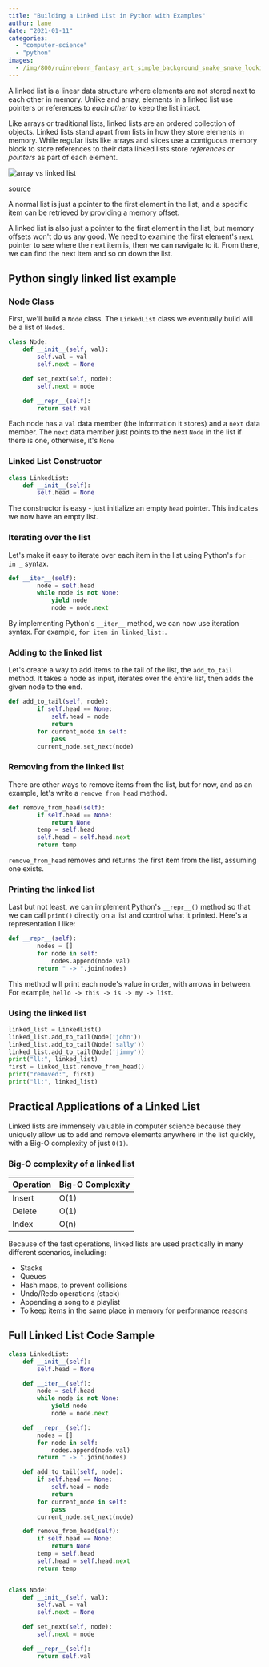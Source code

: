 ```yaml
---
title: "Building a Linked List in Python with Examples"
author: lane
date: "2021-01-11"
categories: 
  - "computer-science"
  - "python"
images:
  - /img/800/ruinreborn_fantasy_art_simple_background_snake_snake_looking__d8a3c60c-9d26-44e8-af42-39a1880d97fd_1.png.webp
---
```


A linked list is a linear data structure where elements are not stored next to each other in memory. Unlike and array, elements in a linked list use pointers or references to *each other* to keep the list intact.

Like arrays or traditional lists, linked lists are an ordered collection of objects. Linked lists stand apart from lists in how they store elements in memory. While regular lists like arrays and slices use a contiguous memory block to store references to their data linked lists store _references_ or _pointers_ as part of each element.

![array vs linked list](/img/800/difference-between-arrays-and-linked-list-1024x431.jpg)

[source](https://www.faceprep.in/data-structures/linked-list-vs-array/)

A normal list is just a pointer to the first element in the list, and a specific item can be retrieved by providing a memory offset.

A linked list is also just a pointer to the first element in the list, but memory offsets won't do us any good. We need to examine the first element's `next` pointer to see where the next item is, then we can navigate to it. From there, we can find the next item and so on down the list.

## Python singly linked list example

### Node Class

First, we'll build a `Node` class. The `LinkedList` class we eventually build will be a list of `Node`s.

```py
class Node:
    def __init__(self, val):
        self.val = val
        self.next = None

    def set_next(self, node):
        self.next = node

    def __repr__(self):
        return self.val
```

Each node has a `val` data member (the information it stores) and a `next` data member. The `next` data member just points to the next `Node` in the list if there is one, otherwise, it's `None`

### Linked List Constructor

```py
class LinkedList:
    def __init__(self):
        self.head = None
```

The constructor is easy - just initialize an empty `head` pointer. This indicates we now have an empty list.

### Iterating over the list

Let's make it easy to iterate over each item in the list using Python's `for _ in _` syntax.

```py
def __iter__(self):
        node = self.head
        while node is not None:
            yield node
            node = node.next
```

By implementing Python's `__iter__` method, we can now use iteration syntax. For example, `for item in linked_list:`.

### Adding to the linked list

Let's create a way to add items to the tail of the list, the `add_to_tail` method. It takes a node as input, iterates over the entire list, then adds the given node to the end.

```py
def add_to_tail(self, node):
        if self.head == None:
            self.head = node
            return
        for current_node in self:
            pass
        current_node.set_next(node)
```

### Removing from the linked list

There are other ways to remove items from the list, but for now, and as an example, let's write a `remove from head` method.

```py
def remove_from_head(self):
        if self.head == None:
            return None
        temp = self.head
        self.head = self.head.next
        return temp
```

`remove_from_head` removes and returns the first item from the list, assuming one exists.

### Printing the linked list

Last but not least, we can implement Python's `__repr__()` method so that we can call `print()` directly on a list and control what it printed. Here's a representation I like:

```py
def __repr__(self):
        nodes = []
        for node in self:
            nodes.append(node.val)
        return " -> ".join(nodes)
```

This method will print each node's value in order, with arrows in between. For example, `hello -> this -> is -> my -> list`.

### Using the linked list

```py
linked_list = LinkedList()
linked_list.add_to_tail(Node('john'))
linked_list.add_to_tail(Node('sally'))
linked_list.add_to_tail(Node('jimmy'))
print("ll:", linked_list)
first = linked_list.remove_from_head()
print("removed:", first)
print("ll:", linked_list)
```

## Practical Applications of a Linked List

Linked lists are immensely valuable in computer science because they uniquely allow us to add and remove elements anywhere in the list quickly, with a Big-O complexity of just `O(1)`.

### Big-O complexity of a linked list

<div class="tablewrap">

| Operation | Big-O Complexity |
| --------- | ---------------- |
| Insert    | O(1)             |
| Delete    | O(1)             |
| Index     | O(n)             |

</div>

Because of the fast operations, linked lists are used practically in many different scenarios, including:

- Stacks
- Queues
- Hash maps, to prevent collisions
- Undo/Redo operations (stack)
- Appending a song to a playlist
- To keep items in the same place in memory for performance reasons

## Full Linked List Code Sample

```py
class LinkedList:
    def __init__(self):
        self.head = None

    def __iter__(self):
        node = self.head
        while node is not None:
            yield node
            node = node.next

    def __repr__(self):
        nodes = []
        for node in self:
            nodes.append(node.val)
        return " -> ".join(nodes)

    def add_to_tail(self, node):
        if self.head == None:
            self.head = node
            return
        for current_node in self:
            pass
        current_node.set_next(node)

    def remove_from_head(self):
        if self.head == None:
            return None
        temp = self.head
        self.head = self.head.next
        return temp


class Node:
    def __init__(self, val):
        self.val = val
        self.next = None

    def set_next(self, node):
        self.next = node

    def __repr__(self):
        return self.val
```
